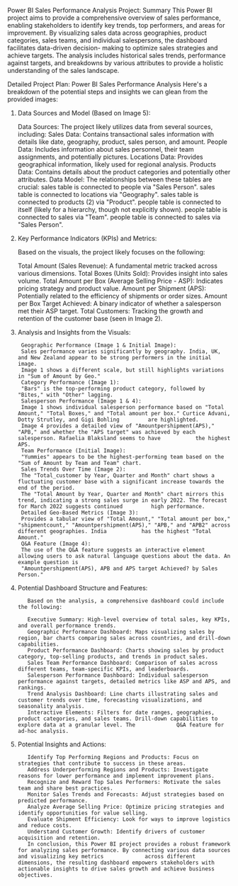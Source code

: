Power BI Sales Performance Analysis Project: Summary
  This Power BI project aims to provide a comprehensive overview of sales performance, enabling stakeholders to identify key trends, top performers, and areas for     
  improvement. By visualizing sales data across geographies, product categories, sales teams, and individual salespersons, the dashboard facilitates data-driven decision- 
  making to optimize sales strategies and achieve targets. The analysis includes historical sales trends, performance against targets, and breakdowns by various attributes 
  to provide a holistic understanding of the sales landscape.

Detailed Project Plan: Power BI Sales Performance Analysis
Here's a breakdown of the potential steps and insights we can glean from the provided images:

1. Data Sources and Model (Based on Image 5):

    Data Sources: The project likely utilizes data from several sources, including:
    Sales Data: Contains transactional sales information with details like date, geography, product, sales person, and amount.
    People Data: Includes information about sales personnel, their team assignments, and potentially pictures.
    Locations Data: Provides geographical information, likely used for regional analysis.
    Products Data: Contains details about the product categories and potentially other attributes.
    Data Model: The relationships between these tables are crucial:
    sales table is connected to people via "Sales Person".
    sales table is connected to locations via "Geography".
    sales table is connected to products (2) via "Product".
    people table is connected to itself (likely for a hierarchy, though not explicitly shown).
    people table is connected to sales via "Team".
    people table is connected to sales via "Sales Person".
2. Key Performance Indicators (KPIs) and Metrics:

    Based on the visuals, the project likely focuses on the following:
    
    Total Amount (Sales Revenue): A fundamental metric tracked across various dimensions.
    Total Boxes (Units Sold): Provides insight into sales volume.
    Total Amount per Box (Average Selling Price - ASP): Indicates pricing strategy and product value.
    Amount per Shipment (APS): Potentially related to the efficiency of shipments or order sizes.
    Amount per Box Target Achieved: A binary indicator of whether a salesperson met their ASP target.
    Total Customers: Tracking the growth and retention of the customer base (seen in Image 2).
3. Analysis and Insights from the Visuals:

        Geographic Performance (Image 1 & Initial Image):
        Sales performance varies significantly by geography. India, UK, and New Zealand appear to be strong performers in the initial image.
        Image 1 shows a different scale, but still highlights variations in "Sum of Amount by Geo."
        Category Performance (Image 1):
        "Bars" is the top-performing product category, followed by "Bites," with "Other" lagging.
        Salesperson Performance (Image 1 & 4):
        Image 1 shows individual salesperson performance based on "Total Amount," "Total Boxes," and "Total amount per box." Curtice Advani, Dotty Strutley, and Gigi Bohling         are highlighted.
        Image 4 provides a detailed view of "Amountpershipment(APS)," "APB," and whether the "APS target" was achieved by each salesperson. Rafaelia Blaksland seems to have           the highest APS.
        Team Performance (Initial Image):
        "Yummies" appears to be the highest-performing team based on the "Sum of Amount by Team and Team" chart.
        Sales Trends Over Time (Image 2):
        The "Total_customer by Year, Quarter and Month" chart shows a fluctuating customer base with a significant increase towards the end of the period.
        The "Total Amount by Year, Quarter and Month" chart mirrors this trend, indicating a strong sales surge in early 2022. The forecast for March 2022 suggests continued         high performance.
        Detailed Geo-Based Metrics (Image 3):
        Provides a tabular view of "Total Amount," "Total amount per box," "shipmentcount," "Amountpershipment(APS)," "APB," and "APB2" across different geographies. India           has the highest "Total Amount."
        Q&A Feature (Image 4):
        The use of the Q&A feature suggests an interactive element allowing users to ask natural language questions about the data. An example question is         
        "Amountpershipment(APS), APB and APS target Achieved? by Sales Person."
4. Potential Dashboard Structure and Features:

          Based on the analysis, a comprehensive dashboard could include the following:
          
          Executive Summary: High-level overview of total sales, key KPIs, and overall performance trends.
          Geographic Performance Dashboard: Maps visualizing sales by region, bar charts comparing sales across countries, and drill-down capabilities.
          Product Performance Dashboard: Charts showing sales by product category, top-selling products, and trends in product sales.
          Sales Team Performance Dashboard: Comparison of sales across different teams, team-specific KPIs, and leaderboards.
          Salesperson Performance Dashboard: Individual salesperson performance against targets, detailed metrics like ASP and APS, and rankings.
          Trend Analysis Dashboard: Line charts illustrating sales and customer trends over time, forecasting visualizations, and seasonality analysis.
          Interactive Elements: Filters for date ranges, geographies, product categories, and sales teams. Drill-down capabilities to explore data at a granular level. The             Q&A feature for ad-hoc analysis.
5. Potential Insights and Actions:

          Identify Top Performing Regions and Products: Focus on strategies that contribute to success in these areas.
          Address Underperforming Regions and Products: Investigate reasons for lower performance and implement improvement plans.
          Recognize and Reward Top Sales Performers: Motivate the sales team and share best practices.
          Monitor Sales Trends and Forecasts: Adjust strategies based on predicted performance.
          Analyze Average Selling Price: Optimize pricing strategies and identify opportunities for value selling.
          Evaluate Shipment Efficiency: Look for ways to improve logistics and reduce costs.
          Understand Customer Growth: Identify drivers of customer acquisition and retention.
          In conclusion, this Power BI project provides a robust framework for analyzing sales performance. By connecting various data sources and visualizing key metrics             across different dimensions, the resulting dashboard empowers stakeholders with actionable insights to drive sales growth and achieve business objectives.
